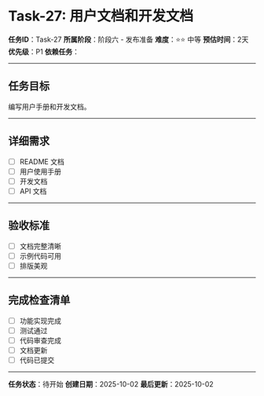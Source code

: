 # Task-27: 用户文档和开发文档

**任务ID**：Task-27
**所属阶段**：阶段六 - 发布准备
**难度**：⭐⭐ 中等
**预估时间**：2天
**优先级**：P1
**依赖任务**：

---

## 任务目标

编写用户手册和开发文档。

---

## 详细需求

- [ ] README 文档
- [ ] 用户使用手册
- [ ] 开发文档
- [ ] API 文档

---

## 验收标准

- [ ] 文档完整清晰
- [ ] 示例代码可用
- [ ] 排版美观

---

## 完成检查清单

- [ ] 功能实现完成
- [ ] 测试通过
- [ ] 代码审查完成
- [ ] 文档更新
- [ ] 代码已提交

---

**任务状态**：待开始
**创建日期**：2025-10-02
**最后更新**：2025-10-02
